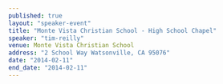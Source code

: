 ```yaml
---
published: true
layout: "speaker-event"
title: "Monte Vista Christian School - High School Chapel"
speaker: "tim-reilly"
venue: Monte Vista Christian School
address: "2 School Way Watsonville, CA 95076"
date: "2014-02-11"
end_date: "2014-02-11"
---
```


